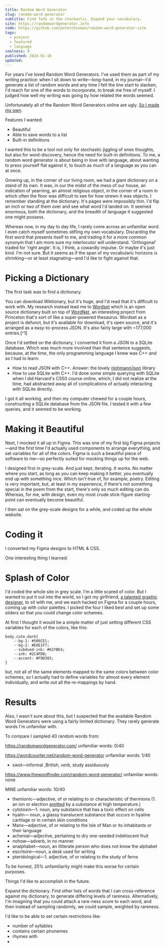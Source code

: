 ```yaml
---
title: Random Word Generator
slug: random-word-generator
subtitle: Find fate in the stochastic. Expand your vocabulary.
site: https://randomwordgenerator.info
code: https://github.com/peterchinman/random-word-generator-site
tags:
  - project
  - featured
  - language
coolness: 9
published: 2024-01-10
updated:
---
```


For years I've loved Random Word Generators. I've used them as part of my writing practice: when I sit down to write—long-hand, in my journal—I'd generate a list of random words and any time I felt the line start to slacken, I'd reach for one of the words to incorporate, to break me free of myself. I judged how well my writing was going by how related the words seemed.

Unfortunately all of the Random Word Generators online are ugly. [So I made my own](https://randomwordgenerator.info/).

Features I wanted:
- Beautiful
- Able to save words to a list
- Built-in definitions

I wanted this to be a tool not only for stochastic jiggling of ones thoughts, but also for word-discovery, hence the need for built-in definitions. To me, a random word generator is about being in love with language, about wanting to press yourself flat against it, to touch as much of a language as you can at once.

Growing up, in the corner of our living room, we had a giant dictionary on a stand of its own. It was, in our the midst of the mess of our house, an indication of yearning, an almost religious object, in the corner of a room in which often the floor was difficult to see for how strewn it was objects. I remember standing at the dictionary. It's pages were impossibly thin. I'd flip an inch or two of them over and see what word I'd landed on. It seemed enormous, both the dictionary, and the breadth of language it suggested one might possess.

Whereas now, in my day to day life, I rarely come across an unfamiliar word. I even catch myself sometimes stifling my own vocabulary. Discarding the first word that presents itself to me, and trading it for a more common synonym that I am more sure my interlocutor will understand. 'Orthogonal' traded for 'right angle'. It is, I think, a cowardly impulse. Or maybe it's just kind. I'm not sure. But it seems as if the span of my vocabularic horizons is shrinking—or at least stagnating—and I'd like to fight against that.

# Picking a Dictionary

The first task was to find a dictionary.

You can download Wiktionary, but it's huge, and I'd read that it's difficult to work with. My research instead lead me to [Wordset](https://github.com/wordset/wordset-dictionary) which is an open source dictionary built on top of [WordNet](https://wordnet.princeton.edu/), an interesting project from Princeton that's sort of like a super-powered thesaurus. Wordset as a project is defunct, but it's available for download, it's open source, and it's arranged as a easy-to-process JSON. It's also fairly large with ~177,000 entries.[^1]

Once I'd settled on the dictionary, I converted it from a JSON to a SQLite database. Which was much more involved than that sentence suggests, because, at the time, the only programming language I knew was C++ and so I had to learn:
- How to read JSON with C++. Answer: the lovely [nlohmann/json](https://github.com/nlohmann/json) library
- How to use SQLite with C++. I'd done some simple querying with SQLite when I did Harvard's CS50 course online, which, I did not realize at the time, had abstracted away all of complications of actually interacting with SQLite directly.

 I got it all working, and then my computer chewed for a couple hours, constructing a SQLite database from the JSON file. I tested it with a few queries, and it seemed to be working.

# Making it Beautiful

Next, I mocked it all up in Figma. This was one of my first big Figma projects—and the first time I'd actually used components to arrange everything, and set variables for all of the colors. Figma is such a beautiful piece of software to me—so perfectly suited for mocking things up for the web.

I designed first in grey-scale. And just kept, iterating. It works. No matter where you start, as long as you can keep making it better, you eventually end up with something nice. Which isn't true of, for example, poetry. Editing is very important, but, at least in my experience, if there's not something special in the poem from the start, there's only so much editing can do. Whereas, for me, with design, even my most crude stick-figure starting-point can eventually become beautiful.

I then sat on the grey-scale designs for a while, and coded up the whole website.

# Coding it

I converted my Figma designs to HTML & CSS.

One interesting thing I learned:


# Splash of Color

I'd coded the whole site in grey scale. I'm a little scared of color. But I wanted to put it out into the world, so I got my girlfriend, [a talented graphic designer](https://abigailrappaport.studio/about), to sit with me, and we each hacked on Figma for a couple hours, coming up with color palettes. I picked the four I liked best and set up some sliders so that you could change color schemes.

At first I thought it would be a simple matter of just setting different CSS variables for each of the colors, like this:

	body.cute.dark{
	    --bg-1: #506CE1;
	    --bg-2: #E0E1F7;
	    --subdued-ink: #637BE4;
	    --ink: #2C4FDB;
	    --accent: #F9D383;
	}

but, not all of the same elements mapped to the same colors between color schemes, so I actually had to define variables for almost every element individually, and write out all the re-mappings by hand.



# Results

Also, I wasn't sure about this, but I suspected that the available Random Word Generators were using a fairly limited dictionary. They rarely generate words I'm unfamiliar with.

To compare I sampled 40 random words from:

https://randomwordgenerator.com/
unfamiliar words: 0/40

https://wordcounter.net/random-word-generator
unfamiliar words: 1/40
- swot—informal ,British, *verb*, study assiduously

https://www.thewordfinder.com/random-word-generator/
unfamiliar words: none

MINE
unfamiliar words: 10/40
- themionic—adjective, of or relating to or characteristic of thermions (1. an ion or electron [emitted](https://www.google.com/search?sca_esv=a42936f75cf76306&sxsrf=ADLYWILmASk3KsfIpWBboCO1nnpiL1mC0g:1735275926829&q=emitted&si=ACC90nwUEXg6u2vxy-araGkF9MAx2rsH8Pk3f8k9KHdrCRwMclQr0pbs0kvOv4CnJnmCuRwMbEXwhEdMqnktkZkUZFEYUMss4Y_PlEB_BCD-Emyms9xwSj8%3D&expnd=1&sa=X&ved=2ahUKEwj0zdLJlseKAxUyFVkFHZX7BYgQyecJegQIFhAN) by a substance at high temperature.)
- cytotoxin—1. noun, any substance that has a toxic effect on cells
- hyalin— noun, a glassy translucent substance that occurs in hyaline cartilage or in certain skin conditions
- Manx—adjective, of or relating to the Isle of Man or its inhabitants or their language
- achenial—adjective, pertaining to dry one-seeded indehiscent fruit
- nohow—adverb, in no manner
- analphabet—noun, an illiterate person who does not know the alphabet
- escritoire—noun, a desk used for writing
- pteridological—1. adjective, of or relating to the study of ferns

To be honest, 25% unfamiliarity might make this worse for certain purposes.

Things I'd like to accomplish in the future.

Expand the dictionary.
Find other lists of words that I can cross-reference against my dictionary, to generate differing levels of rareness.
Alternatively, I'm imagining that you could attach a rare-ness score to each word, and then instead of sampling randomly, we could sample, weighted by rareness.

I'd like to be able to set certain restrictions like:
- number of syllables
- contains certain phonemes
- rhymes with
- 



# 

